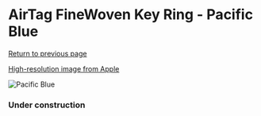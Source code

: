 # AirTag FineWoven Key Ring - Pacific Blue

[Return to previous page](/airtag)

[High-resolution image from Apple](https://store.storeimages.cdn-apple.com/8756/as-images.apple.com/is/MT2K3?wid=4500&hei=4500&fmt=png)

<div style="width: 384px"><img src="/everyphone/MT2K3.png" alt="Pacific Blue"></div>

### Under construction
